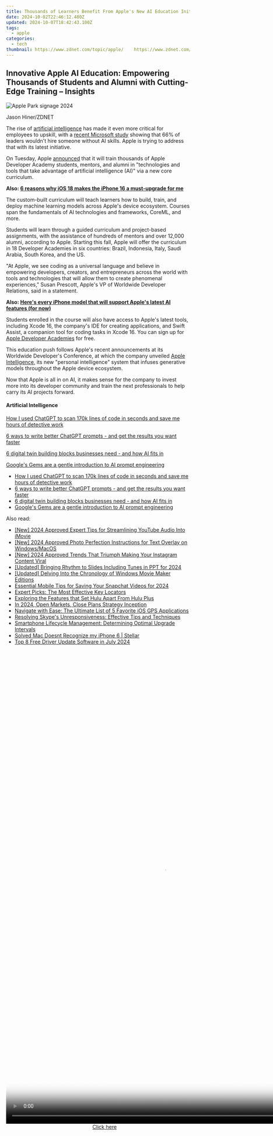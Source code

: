 ```yaml
---
title: Thousands of Learners Benefit From Apple's New AI Education Initiative – Exclusive Insights | TechCrunch
date: 2024-10-02T22:46:12.480Z
updated: 2024-10-07T18:42:43.100Z
tags:
  - apple
categories:
  - tech
thumbnail: https://www.zdnet.com/topic/apple/    https://www.zdnet.com/a/img/resize/455f547accc92a51154f63065894dc2140a8284b/2024/06/10/69612abf-97f4-4452-bdfc-8b57a945de8a/apple-park-signage-2024.jpg?width=170&height=96&fit=crop&auto=webp
---
```


## Innovative Apple AI Education: Empowering Thousands of Students and Alumni with Cutting-Edge Training – Insights

![Apple Park signage 2024](https://www.zdnet.com/a/img/resize/34bd6294634b408970535da671aa4d5f9666a7ff/2024/06/10/69612abf-97f4-4452-bdfc-8b57a945de8a/apple-park-signage-2024.jpg?auto=webp&width=1280)

Jason Hiner/ZDNET

The rise of [artificial intelligence](https://www.zdnet.com/article/what-is-ai-heres-everything-you-need-to-know-about-artificial-intelligence/) has made it even more critical for employees to upskill, with a [recent Microsoft study](https://www.zdnet.com/article/66-of-leaders-wouldnt-hire-someone-without-ai-skills-report-finds/) showing that 66% of leaders wouldn't hire someone without AI skills. Apple is trying to address that with its latest initiative.

On Tuesday, Apple [announced](https://www.apple.com/newsroom/2024/06/apple-developer-academy-introduces-ai-training-for-all-students-and-alumni/) that it will train thousands of Apple Developer Academy students, mentors, and alumni in "technologies and tools that take advantage of artificial intelligence (AI)" via a new core curriculum.

**Also: [6 reasons why iOS 18 makes the iPhone 16 a must-upgrade for me](https://www.zdnet.com/article/6-reasons-why-ios-18-makes-the-iphone-16-a-must-upgrade-for-me/)**

The custom-built curriculum will teach learners how to build, train, and deploy machine learning models across Apple's device ecosystem. Courses span the fundamentals of AI technologies and frameworks, CoreML, and more.

Students will learn through a guided curriculum and project-based assignments, with the assistance of hundreds of mentors and over 12,000 alumni, according to Apple. Starting this fall, Apple will offer the curriculum in 18 Developer Academies in six countries: Brazil, Indonesia, Italy, Saudi Arabia, South Korea, and the US.

"At Apple, we see coding as a universal language and believe in empowering developers, creators, and entrepreneurs across the world with tools and technologies that will allow them to create phenomenal experiences," Susan Prescott, Apple's VP of Worldwide Developer Relations, said in a statement.

**Also: [Here's every iPhone model that will support Apple's latest AI features (for now)](https://www.zdnet.com/article/heres-every-iphone-model-that-will-support-apples-latest-ai-features-for-now/)**

Students enrolled in the course will also have access to Apple's latest tools, including Xcode 16, the company's IDE for creating applications, and Swift Assist, a companion tool for coding tasks in Xcode 16\. You can sign up for [Apple Developer Academies](https://developer.apple.com/academies/) for free.

This education push follows Apple's recent announcements at its Worldwide Developer's Conference, at which the company unveiled [Apple Intelligence](https://www.zdnet.com/article/what-is-apple-intelligence-everything-to-know-about-ai-features-coming-to-iphones-macs-and-ipads/), its new "personal intelligence" system that infuses generative models throughout the Apple device ecosystem.

Now that Apple is all in on AI, it makes sense for the company to invest more into its developer community and train the next professionals to help carry its AI projects forward. 

#### Artificial Intelligence

[How I used ChatGPT to scan 170k lines of code in seconds and save me hours of detective work](https://www.zdnet.com/article/how-chatgpt-scanned-170k-lines-of-code-in-seconds-and-saved-me-hours-of-work/ "How I used ChatGPT to scan 170k lines of code in seconds and save me hours of detective work")

[6 ways to write better ChatGPT prompts - and get the results you want faster](https://www.zdnet.com/article/6-ways-to-write-better-chatgpt-prompts-and-get-the-results-you-want-faster/ "6 ways to write better ChatGPT prompts - and get the results you want faster")

[6 digital twin building blocks businesses need - and how AI fits in](https://www.zdnet.com/article/6-digital-twin-building-blocks-businesses-need-and-how-ai-fits-in/ "6 digital twin building blocks businesses need - and how AI fits in")

[Google's Gems are a gentle introduction to AI prompt engineering](https://www.zdnet.com/article/googles-gems-are-a-gentle-introduction-to-ai-prompt-engineering/ "Google's Gems are a gentle introduction to AI prompt engineering")

* [How I used ChatGPT to scan 170k lines of code in seconds and save me hours of detective work](https://www.zdnet.com/article/how-chatgpt-scanned-170k-lines-of-code-in-seconds-and-saved-me-hours-of-work/ "How I used ChatGPT to scan 170k lines of code in seconds and save me hours of detective work")
* [6 ways to write better ChatGPT prompts - and get the results you want faster](https://www.zdnet.com/article/6-ways-to-write-better-chatgpt-prompts-and-get-the-results-you-want-faster/ "6 ways to write better ChatGPT prompts - and get the results you want faster")
* [6 digital twin building blocks businesses need - and how AI fits in](https://www.zdnet.com/article/6-digital-twin-building-blocks-businesses-need-and-how-ai-fits-in/ "6 digital twin building blocks businesses need - and how AI fits in")
* [Google's Gems are a gentle introduction to AI prompt engineering](https://www.zdnet.com/article/googles-gems-are-a-gentle-introduction-to-ai-prompt-engineering/ "Google's Gems are a gentle introduction to AI prompt engineering")

<ins class="adsbygoogle"
     style="display:block"
     data-ad-format="autorelaxed"
     data-ad-client="ca-pub-7571918770474297"
     data-ad-slot="1223367746"></ins>

<ins class="adsbygoogle"
     style="display:block"
     data-ad-client="ca-pub-7571918770474297"
     data-ad-slot="8358498916"
     data-ad-format="auto"
     data-full-width-responsive="true"></ins>

<span class="atpl-alsoreadstyle">Also read:</span>
<div><ul>
<li><a href="https://facebook-video-share.techidaily.com/new-2024-approved-expert-tips-for-streamlining-youtube-audio-into-imovie/"><u>[New] 2024 Approved Expert Tips for Streamlining YouTube Audio Into iMovie</u></a></li>
<li><a href="https://fox-info.techidaily.com/new-2024-approved-photo-perfection-instructions-for-text-overlay-on-windowsmacos/"><u>[New] 2024 Approved Photo Perfection Instructions for Text Overlay on Windows/MacOS</u></a></li>
<li><a href="https://instagram-clips.techidaily.com/new-2024-approved-trends-that-triumph-making-your-instagram-content-viral/"><u>[New] 2024 Approved Trends That Triumph Making Your Instagram Content Viral</u></a></li>
<li><a href="https://fox-links.techidaily.com/updated-bringing-rhythm-to-slides-including-tunes-in-ppt-for-2024/"><u>[Updated] Bringing Rhythm to Slides Including Tunes in PPT for 2024</u></a></li>
<li><a href="https://fox-helps.techidaily.com/updated-delving-into-the-chronology-of-windows-movie-maker-editions/"><u>[Updated] Delving Into the Chronology of Windows Movie Maker Editions</u></a></li>
<li><a href="https://snapchat-videos.techidaily.com/essential-mobile-tips-for-saving-your-snapchat-videos-for-2024/"><u>Essential Mobile Tips for Saving Your Snapchat Videos for 2024</u></a></li>
<li><a href="https://tech-recovery.techidaily.com/expert-picks-the-most-effective-key-locators/"><u>Expert Picks: The Most Effective Key Locators</u></a></li>
<li><a href="https://tech-recovery.techidaily.com/exploring-the-features-that-set-hulu-apart-from-hulu-plus/"><u>Exploring the Features that Set Hulu Apart From Hulu Plus</u></a></li>
<li><a href="https://extra-support.techidaily.com/in-2024-open-markets-close-plans-strategy-inception/"><u>In 2024, Open Markets, Close Plans Strategy Inception</u></a></li>
<li><a href="https://tech-recovery.techidaily.com/navigate-with-ease-the-ultimate-list-of-5-favorite-ios-gps-applications/"><u>Navigate with Ease: The Ultimate List of 5 Favorite iOS GPS Applications</u></a></li>
<li><a href="https://tech-recovery.techidaily.com/resolving-skypes-unresponsiveness-effective-tips-and-techniques/"><u>Resolving Skype's Unresponsiveness: Effective Tips and Techniques</u></a></li>
<li><a href="https://tech-recovery.techidaily.com/smartphone-lifecycle-management-determining-optimal-upgrade-intervals/"><u>Smartphone Lifecycle Management: Determining Optimal Upgrade Intervals</u></a></li>
<li><a href="https://techidaily.com/solved-mac-doesnt-recognize-my-iphone-6-stellar-by-stellar-data-recovery-ios-iphone-data-recovery/"><u>Solved Mac Doesnt Recognize my iPhone 6 | Stellar</u></a></li>
<li><a href="https://tech-recovery.techidaily.com/top-8-free-driver-update-software-in-july-2024/"><u>Top 8 Free Driver Update Software in July 2024</u></a></li>
</ul></div>

<!-- affiliate ads begin -->
<span id="1793213">
					<video width="864" height="1296" style="cursor:pointer"
           poster="//a.impactradius-go.com/display-clicktoplayimage/1793213.png"
           onclick="if(!this.playClicked){this.play();this.setAttribute('controls',true);this.playClicked=true;}">
	   <source src="//a.impactradius-go.com/display-ad/19135-1793213">
	   <img src="//a.impactradius-go.com/display-clicktoplayimage/1793213.png" style="border: none; height: 100%; width: 100%; object-fit: contain">
	</video>
	<div style="width:540px;text-align:center"><a href="javascript:window.open(decodeURIComponent('https%3A%2F%2Ftinyland.pxf.io%2Fc%2F5597632%2F1793213%2F19135'), '_blank');void(0);">Click here</a></div>
</span>
<img height="0" width="0" src="https://imp.pxf.io/i/5597632/1793213/19135" style="position:absolute;visibility:hidden;" border="0" />
<!-- affiliate ads end -->

